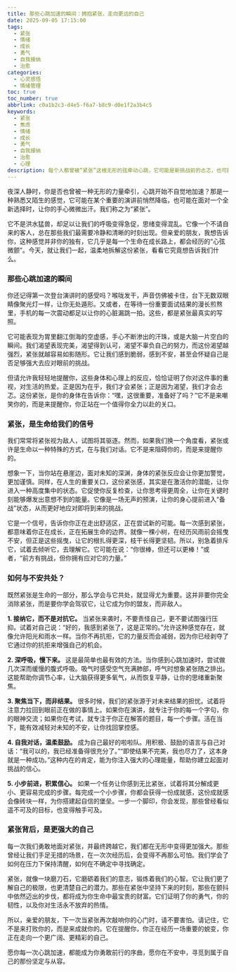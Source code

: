 ```yaml
---
title: 那些心跳加速的瞬间：拥抱紧张，走向更远的自己
date: 2025-09-05 17:15:00
tags:
  - 紧张
  - 情绪
  - 成长
  - 勇气
  - 自我接纳
  - 治愈
categories:
  - 心灵感悟
  - 情绪管理
toc: true
toc_number: true
abbrlink: c0a1b2c3-d4e5-f6a7-b8c9-d0e1f2a3b4c5
keywords:
  - 紧张
  - 焦虑
  - 情绪
  - 成长
  - 勇气
  - 自我接纳
  - 治愈
  - 心理
description: 每个人都曾被“紧张”这根无形的弦牵动心跳，它可能是新挑战前的忐忑，也可能是重要时刻的悸动。这篇文章将带你深入理解这种普遍的情绪，学会温柔地接纳它，并从中汲取力量，让每一次心跳加速，都成为你走向更广阔世界的序曲。
---
```


夜深人静时，你是否也曾被一种无形的力量牵引，心跳开始不自觉地加速？那是一种熟悉又陌生的感觉，它可能在某个重要的演讲前悄然降临，也可能在面对一个全新选择时，让你的手心微微出汗。我们称之为“紧张”。

它不是洪水猛兽，却足以让我们的呼吸变得急促，思绪变得混乱。它像一个不请自来的客人，总在那些我们最需要冷静和清晰的时刻出现。但亲爱的朋友，我想告诉你，这种感觉并非你的独有，它几乎是每一个生命在成长路上，都会经历的“心弦微颤”。今天，就让我们一起，温柔地拆解这份紧张，看看它究竟想告诉我们什么。

### 那些心跳加速的瞬间

你还记得第一次登台演讲时的感受吗？喉咙发干，声音仿佛被卡住，台下无数双眼睛像聚光灯一样，让你无处遁形。又或者，在等待一份重要面试结果的漫长煎熬里，手机的每一次震动都足以让你的心脏漏跳一拍。这些，都是紧张最真实的写照。

它可能表现为胃里翻江倒海的空虚感，手心不断渗出的汗珠，或是大脑一片空白的瞬间。我们渴望表现完美，渴望得到认可，渴望不辜负自己的努力，而这份渴望越强烈，紧张就越容易如影随形。它让我们感到脆弱，感到不安，甚至会怀疑自己是否足够强大去应对眼前的挑战。

但请允许我轻轻地提醒你，这些身体和心理上的反应，恰恰证明了你对这件事的重视，对生活的热爱。正是因为在乎，我们才会紧张；正是因为渴望，我们才会忐忑。这份紧张，是你的身体在告诉你：“嘿，这很重要，准备好了吗？”它不是来嘲笑你的，而是来提醒你，你正站在一个值得你全力以赴的关口。

### 紧张，是生命给我们的信号

我们常常将紧张视为敌人，试图将其驱逐。然而，如果我们换一个角度看，紧张或许是生命以一种特殊的方式，在与我们对话。它不是来阻碍你的，而是来提醒你的。

想象一下，当你站在悬崖边，面对未知的深渊，身体的紧张反应会让你更加警觉，更加谨慎。同样，在人生的重要关口，这份紧张感，其实是在激活你的潜能，让你进入一种高度集中的状态。它促使你反复检查，让你思考得更周全，让你在关键时刻能够爆发出意想不到的能量。它像是一场无声的预演，让你的身心提前进入“备战”状态，从而更好地应对即将到来的挑战。

它是一个信号，告诉你你正在走出舒适区，正在尝试新的可能。每一次感到紧张，都意味着你正在成长，正在拓展生命的边界。就像一棵小树，在经历风雨前会摇曳不安，但正是这些摇曳，让它的根扎得更深，枝干长得更坚韧。所以，别急着排斥它，试着去倾听它，去理解它。它可能在说：“你很棒，但还可以更棒！”或者，“前方有挑战，但你拥有应对它的力量。”

### 如何与不安共处？

既然紧张是生命的一部分，那么学会与它共处，就显得尤为重要。这并非要你完全消除紧张，而是要你学会驾驭它，让它成为你的盟友，而非敌人。

**1. 接纳它，而不是对抗它。** 当紧张来袭时，不要责怪自己，更不要试图强行压抑。试着对自己说：“好的，我感到紧张了，这是正常的。”允许这种感觉存在，就像允许阳光和雨水一样。当你不再抗拒，它的力量反而会减弱，因为你已经剥夺了它通过你的抗拒来增强自己的机会。

**2. 深呼吸，慢下来。** 这是最简单也最有效的方法。当你感到心跳加速时，尝试做几次深而缓慢的腹式呼吸。吸气时感受空气充满肺部，呼气时想象紧张随之排出。这能帮助你调节心率，让大脑获得更多氧气，从而恢复平静，让你的思绪重新聚焦。

**3. 聚焦当下，而非结果。** 很多时候，我们的紧张源于对未来结果的担忧。试着将注意力拉回到眼前正在做的事情上。如果你在演讲，就专注于你的每一个字句，你的眼神交流；如果你在考试，就专注于你正在解答的题目，每一个步骤。活在当下，能有效减轻对未知的不安，让你找回掌控感。

**4. 自我对话，温柔鼓励。** 成为自己最好的啦啦队。用积极、鼓励的语言与自己对话：“我可以的，我已经准备得很充分了。”“即使结果不完美，我也尽力了，这本身就是一种成功。”这种内在的肯定，能为你注入强大的心理能量，帮助你建立起面对挑战的信心。

**5. 小步前进，积累信心。** 如果一个任务让你感到无比紧张，试着将其分解成更小、更容易完成的步骤。每完成一个小步骤，你都会获得一份成就感，这份成就感会像砖块一样，为你搭建起自信的堡垒。一步一个脚印，你会发现，那些曾经看似遥不可及的目标，也变得触手可及。

### 紧张背后，是更强大的自己

每一次我们勇敢地面对紧张，并最终跨越它，我们都在无形中变得更加强大。那些曾经让我们手足无措的场景，在一次次经历后，会变得不再那么可怕。我们学会了如何在压力下保持清醒，如何在不确定中寻找确定。

紧张，就像一块磨刀石，它磨砺着我们的意志，锻炼着我们的心智。它让我们更了解自己的极限，也更清楚自己的潜力。那些在紧张中坚持下来的时刻，那些在颤抖中依然迈出的步伐，都将成为你生命中最宝贵的财富。它们证明了你的勇气，你的韧性，以及你对生活永不放弃的热情。

所以，亲爱的朋友，下一次当紧张再次敲响你的心门时，请不要害怕。请记住，它不是来打败你的，而是来成就你的。它在提醒你，你正在经历一场重要的蜕变，你正在走向一个更广阔、更精彩的自己。

愿你每一次心跳加速，都能成为你勇敢前行的序曲，愿你在不安中，寻觅到属于自己的那份坚定与从容。